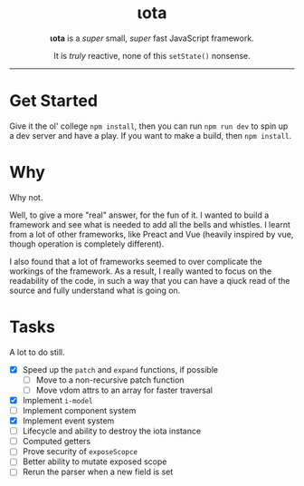<h1 align="center">ιota</h1>

<p align="center"><strong>ιota</strong> is a <i>super</i> small, <i>super</i> fast JavaScript framework.</p>
<p align="center">It is <i>truly</i> reactive, none of this <code>setState()</code> nonsense.</p>

---

# Get Started

Give it the ol' college `npm install`, then you can run `npm run dev` to spin up a dev server and have a play.
If you want to make a build, then `npm install`.

# Why

Why not.

Well, to give a more "real" answer, for the fun of it.
I wanted to build a framework and see what is needed to add all the bells and whistles.
I learnt from a lot of other frameworks, like Preact and Vue (heavily inspired by vue, though operation is completely different).

I also found that a lot of frameworks seemed to over complicate the workings of the framework.
As a result, I really wanted to focus on the readability of the code, in such a way that you can have a qiuck read of 
the source and fully understand what is going on.

# Tasks

A lot to do still.

- [x] Speed up the `patch` and `expand` functions, if possible
    - [ ] Move to a non-recursive patch function
    - [ ] Move vdom attrs to an array for faster traversal
- [x] Implement `i-model`
- [ ] Implement component system
- [x] Implement event system
- [ ] Lifecycle and ability to destroy the iota instance
- [ ] Computed getters
- [ ] Prove security of `exposeScopce`
- [ ] Better ability to mutate exposed scope
- [ ] Rerun the parser when a new field is set
